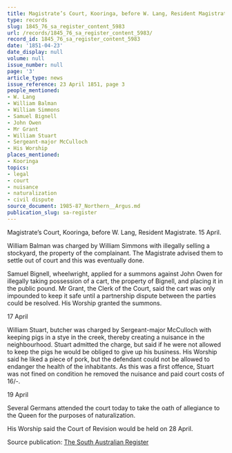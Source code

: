 ```yaml
---
title: Magistrate’s Court, Kooringa, before W. Lang, Resident Magistrate.  15 April.
type: records
slug: 1845_76_sa_register_content_5983
url: /records/1845_76_sa_register_content_5983/
record_id: 1845_76_sa_register_content_5983
date: '1851-04-23'
date_display: null
volume: null
issue_number: null
page: '3'
article_type: news
issue_reference: 23 April 1851, page 3
people_mentioned:
- W. Lang
- William Balman
- William Simmons
- Samuel Bignell
- John Owen
- Mr Grant
- William Stuart
- Sergeant-major McCulloch
- His Worship
places_mentioned:
- Kooringa
topics:
- legal
- court
- nuisance
- naturalization
- civil dispute
source_document: 1985-87_Northern__Argus.md
publication_slug: sa-register
---
```


Magistrate’s Court, Kooringa, before W. Lang, Resident Magistrate.  15 April.

William Balman was charged by William Simmons with illegally selling a stockyard, the property of the complainant.  The Magistrate advised them to settle out of court and this was eventually done.

Samuel Bignell, wheelwright, applied for a summons against John Owen for illegally taking possession of a cart, the property of Bignell, and placing it in the public pound.  Mr Grant, the Clerk of the Court, said the cart was only impounded to keep it safe until a partnership dispute between the parties could be resolved.  His Worship granted the summons.

17 April

William Stuart, butcher was charged by Sergeant-major McCulloch with keeping pigs in a stye in the creek, thereby creating a nuisance in the neighbourhood.  Stuart admitted the charge, but said if he were not allowed to keep the pigs he would be obliged to give up his business.  His Worship said he liked a piece of pork, but the defendant could not be allowed to endanger the health of the inhabitants.  As this was a first offence, Stuart was not fined on condition he removed the nuisance and paid court costs of 16/-.

19 April

Several Germans attended the court today to take the oath of allegiance to the Queen for the purposes of naturalization.

His Worship said the Court of Revision would be held on 28 April.

Source publication: [The South Australian Register](/publications/sa-register/)

